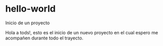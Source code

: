 # hello-world
Inicio de un proyecto

Hola a tods!, esto es el inicio de un nuevo proyecto en el cual espero me acompañen durante todo el trayecto.
